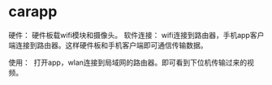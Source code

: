 # carapp
硬件： 硬件板载wifi模块和摄像头。
软件连接： wifi连接到路由器，手机app客户端连接到路由器。这样硬件板和手机客户端即可通信传输数据。

使用：
  打开app，wlan连接到局域网的路由器。即可看到下位机传输过来的视频。
